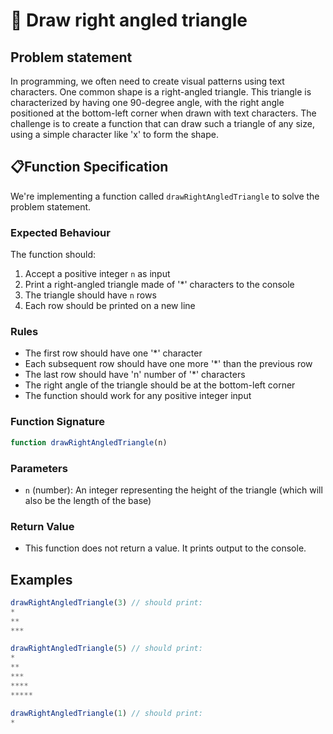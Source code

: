 # 📐 Draw right angled triangle

## Problem statement

In programming, we often need to create visual patterns using text characters. One common shape is a right-angled triangle. This triangle is characterized by having one 90-degree angle, with the right angle positioned at the bottom-left corner when drawn with text characters. The challenge is to create a function that can draw such a triangle of any size, using a simple character like 'x' to form the shape.

## 📋Function Specification

We're implementing a function called `drawRightAngledTriangle` to solve the problem statement.

### Expected Behaviour

The function should:

1. Accept a positive integer `n` as input
2. Print a right-angled triangle made of '\*' characters to the console
3. The triangle should have `n` rows
4. Each row should be printed on a new line

### Rules

- The first row should have one '\*' character
- Each subsequent row should have one more '\*' than the previous row
- The last row should have 'n' number of '\*' characters
- The right angle of the triangle should be at the bottom-left corner
- The function should work for any positive integer input

### Function Signature

```javascript
function drawRightAngledTriangle(n)
```

### Parameters

- `n` (number): An integer representing the height of the triangle (which will also be the length of the base)

### Return Value

- This function does not return a value. It prints output to the console.

## Examples

```javascript
drawRightAngledTriangle(3) // should print:
*
**
***

drawRightAngledTriangle(5) // should print:
*
**
***
****
*****

drawRightAngledTriangle(1) // should print:
*
```
